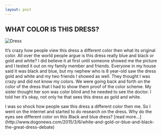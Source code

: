 ```yaml
---
layout: post
---
```

## WHAT COLOR IS THIS DRESS?

![Dress](http://i2.cdn.turner.com/cnnnext/dam/assets/150226215539-black-blue-dress-super-169.jpg)



<p>It’s crazy how people view this dress a different color then what its original color.  All over the world people argue is this dress really blue and black or gold and white?  I did believe it at first until someone showed me the picture and I tested it out on my family member and friends. Everyone in my house said it was black and blue, but my nephew who is 8 year-old saw the dress gold and white and my two friends I showed as well. They thought I was crazy and did not know my colors. We were going back and forth on the color of the dress that I had to show them proof of the color scheme. My sister thought her son was color blind and he needed to see the doctor. I told her it’s okay, not only he that sees this dress as gold and white. 
<p>I was so shock how people saw this dress a different color then me. So I went on the internet and started to do research on the dress. Why do the eyes see different color on this Black and blue dress?
[read more...](http://www.dogonews.com/2015/3/6/white-and-gold-or-blue-and-black-the-great-dress-debate)


<script>
  (function(i,s,o,g,r,a,m){i['GoogleAnalyticsObject']=r;i[r]=i[r]||function(){
  (i[r].q=i[r].q||[]).push(arguments)},i[r].l=1*new Date();a=s.createElement(o),
  m=s.getElementsByTagName(o)[0];a.async=1;a.src=g;m.parentNode.insertBefore(a,m)
  })(window,document,'script','//www.google-analytics.com/analytics.js','ga');

  ga('create', 'UA-60631022-1', 'auto');
  ga('send', 'pageview');

</script>
